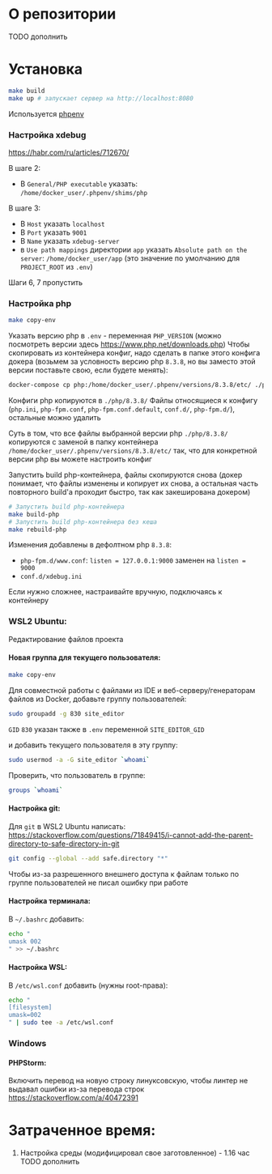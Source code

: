 # О репозитории
TODO дополнить

# Установка
```bash
make build
make up # запускает сервер на http://localhost:8080
```


Используется [phpenv](https://github.com/phpenv/phpenv)


### Настройка xdebug

https://habr.com/ru/articles/712670/

В шаге 2:

* В `General/PHP executable` указать: `/home/docker_user/.phpenv/shims/php`

В шаге 3:

* В `Host` указать `localhost`
* В `Port` указать `9001`
* В `Name` указать `xdebug-server` 
* в `Use path mappings` директории `app`
указать `Absolute path on the server`: `/home/docker_user/app` (это значение по умолчанию для `PROJECT_ROOT` из `.env`)


Шаги 6, 7 пропустить 


### Настройка php

```bash
make copy-env
```
Указать версию php в `.env` - переменная `PHP_VERSION` (можно посмотреть версии здесь https://www.php.net/downloads.php)
Чтобы скопировать из контейнера конфиг, надо сделать в папке этого конфига докера (возьмем за условность
версию php `8.3.8`, но вы заместо этой версии поставьте свою, если будете менять):
```bash
docker-compose cp php:/home/docker_user/.phpenv/versions/8.3.8/etc/ ./php/8.3.8/
```
Конфиги php копируются в `./php/8.3.8/`
Файлы относящиеся к конфигу (`php.ini`, `php-fpm.conf`, `php-fpm.conf.default`, `conf.d/`, `php-fpm.d/`), 
остальные можно удалить

Суть в том, что все файлы выбранной версии php `./php/8.3.8/` копируются с заменой в папку контейнера 
`/home/docker_user/.phpenv/versions/8.3.8/etc/`
так, что для конкретной версии php вы можете настроить конфиг

Запустить build php-контейнера, файлы скопируются снова (докер понимает, что файлы изменены и копирует их снова,
а остальная часть повторного build'а проходит быстро, так как закеширована докером)
```bash
# Запустить build php-контейнера
make build-php
# Запустить build php-контейнера без кеша
make rebuild-php
```

Изменения добавлены в дефолтном php `8.3.8`:
* `php-fpm.d/www.conf`: `listen = 127.0.0.1:9000` заменен на `listen = 9000`
* `conf.d/xdebug.ini`

Если нужно сложнее, настраивайте вручную, подключаясь к контейнеру

### WSL2 Ubuntu:

Редактирование файлов проекта

#### Новая группа для текущего пользователя:

```bash
make copy-env
```

Для совместной работы с файлами из IDE и веб-серверу/генераторам файлов из Docker, добавьте группу пользователей:
```bash
sudo groupadd -g 830 site_editor
```
`GID` `830` указан также в `.env` переменной `SITE_EDITOR_GID`

и добавить текущего пользователя в эту группу:
```bash
sudo usermod -a -G site_editor `whoami`
```

Проверить, что пользователь в группе:
```bash
groups `whoami`
```

#### Настройка git:

Для `git` в WSL2 Ubuntu написать:
https://stackoverflow.com/questions/71849415/i-cannot-add-the-parent-directory-to-safe-directory-in-git
```bash
git config --global --add safe.directory "*"
```
Чтобы из-за разрешенного внешнего доступа к файлам только по группе пользователей не писал ошибку при работе

#### Настройка терминала:
В `~/.bashrc` добавить:
```bash
echo "
umask 002
" >> ~/.bashrc
```

#### Настройка WSL:
В `/etc/wsl.conf` добавить (нужны root-права):
```bash
echo "
[filesystem]
umask=002
" | sudo tee -a /etc/wsl.conf
```

### Windows

#### PHPStorm:

Включить перевод на новую строку линуксовскую, чтобы линтер не выдавал ошибки из-за перевода строк
https://stackoverflow.com/a/40472391

# Затраченное время:
1. Настройка среды (модифицировал свое заготовленное) - 1.16 час
TODO дополнить